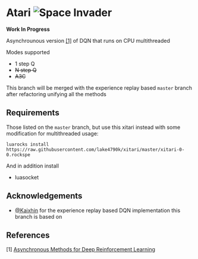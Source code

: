 # Atari ![Space Invader](http://www.rw-designer.com/cursor-view/74522.png)

**Work In Progress**

Asynchrounous version [[1]](#references) of DQN that runs on CPU multithreaded

Modes supported

* 1 step Q
* ~~N step Q~~
* ~~A3C~~

This branch will be merged with the experience replay based `master` branch after refactoring unifying all the methods

## Requirements

Those listed on the `master` branch, but use this xitari instead with some modification for multithreaded usage:

```
luarocks install https://raw.githubusercontent.com/lake4790k/xitari/master/xitari-0-0.rockspe
```

And in addition install

- luasocket


## Acknowledgements

- [@Kaixhin](https://github.com/Kaixhin) for the experience replay based DQN implementation this branch is based on

## References

[1] [Asynchronous Methods for Deep Reinforcement Learning](http://arxiv.org/abs/1602.01783)  
